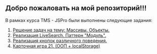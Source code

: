 ## Добро пожаловать на мой репозиторий!!!

В рамках курса TMS - JSPro были выполнены следующие задания:
1. [Решение задач на тему: Массивы. Объекты.](https://losk773.github.io/JSPro/tasks/)
2. [Реализация LiveSearch. Паттерн "Модуль".](https://losk773.github.io/JSPro/livesearch/)
3. [Реализация кнопок различного поведения.](https://losk773.github.io/JSPro/buttons/)
4. [Карточная игра 21. (ООП + localStorage)](https://losk773.github.io/JSPro/cardgame/)
